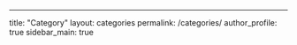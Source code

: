 ---
title: "Category"
layout: categories
permalink: /categories/
author_profile: true
sidebar_main: true
